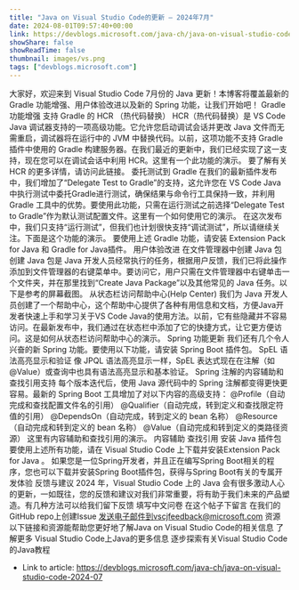 ```yaml
---
title: "Java on Visual Studio Code的更新 – 2024年7月"
date: 2024-08-01T09:57:40+00:00
link: https://devblogs.microsoft.com/java-ch/java-on-visual-studio-code-2024-07
showShare: false
showReadTime: false
thumbnail: images/vs.png
tags: ["devblogs.microsoft.com"]
---
```

大家好，欢迎来到 Visual Studio Code 7月份的 Java 更新！本博客将覆盖最新的 Gradle 功能增强、用户体验改进以及新的 Spring 功能，让我们开始吧！ Gradle 功能增强 支持 Gradle 的 HCR （热代码替换） HCR（热代码替换）是 VS Code Java 调试器支持的一项高级功能。它允许您启动调试会话并更改 Java 文件而无需重启，调试器将在运行中的 JVM 中替换代码。以前，这项功能不支持 Gradle 插件中使用的 Gradle 构建服务器。在我们最近的更新中，我们已经实现了这一支持，现在您可以在调试会话中利用 HCR。这里有一个此功能的演示。 要了解有关 HCR 的更多详情，请访问此链接。 委托测试到 Gradle 在我们的最新插件发布中，我们增加了“Delegate Test to Gradle”的支持，这允许您在 VS Code Java 中执行测试中委托Gradle进行测试，确保结果与命令行工具保持一致，并利用 Gradle 工具中的优势。要使用此功能，只需在运行测试之前选择“Delegate Test to Gradle”作为默认测试配置文件。这里有一个如何使用它的演示。 在这次发布中，我们只支持“运行测试”，但我们也计划很快支持“调试测试”，所以请继续关注。下面是这个功能的演示。 要使用上述 Gradle 功能，请安装 Extension Pack for Java 和 Gradle for Java插件。 用户体验改进 在文件管理器中创建 Java 包 创建 Java 包是 Java 开发人员经常执行的任务，根据用户反馈，我们已将此操作添加到文件管理器的右键菜单中。要访问它，用户只需在文件管理器中右键单击一个文件夹，并在那里找到“Create Java Package”以及其他常见的 Java 任务。以下是参考的屏幕截图。 从状态栏访问帮助中心(Help Center) 我们为 Java 开发人员创建了一个帮助中心，这个帮助中心提供了各种有用信息和文档，方便Java开发者快速上手和学习关于VS Code Java的使用方法。以前，它有些隐藏并不容易访问。在最新发布中，我们通过在状态栏中添加了它的快捷方式，让它更方便访问。这是如何从状态栏访问帮助中心的演示。 Spring 功能更新 我们还有几个令人兴奋的新 Spring 功能。要使用以下功能，请安装 Spring Boot 插件包。 SpEL 语法高亮显示和验证 像 JPQL 语法高亮显示一样，SpEL 表达式现在在注解（如 @Value）或查询中也具有语法高亮显示和基本验证。 Spring 注解的内容辅助和查找引用支持 每个版本迭代后，使用 Java 源代码中的 Spring 注解都变得更快更容易。最新的 Spring Boot 工具增加了对以下内容的高级支持： @Profile（自动完成和查找配置文件名的引用） @Qualifier（自动完成，转到定义和查找限定符值的引用） @DependsOn（自动完成，转到定义的 bean 名称） @Resource（自动完成和转到定义的 bean 名称） @Value（自动完成和转到定义的类路径资源） 这里有内容辅助和查找引用的演示。 内容辅助 查找引用 安装 Java 插件包 要使用上述所有功能，请在 Visual Studio Code 上下载并安装Extension Pack for Java 。 如果您是一位Spring开发者，并且正在编写Spring Boot相关的程序，您也可以下载并安装Spring Boot插件包，获得与Spring Boot有关的专属开发体验 反馈与建议 2024 年，Visual Studio Code 上的 Java 会有很多激动人心的更新，一如既往，您的反馈和建议对我们非常重要，将有助于我们未来的产品塑造。有几种方法可以给我们留下反馈 填写中文问卷 在这个帖子下留言 在我们的GitHub repo上创建Issue 发送电子邮件到vscjfeedback@microsoft.com 资源 以下链接和资源能帮助您更好地了解Java on Visual Studio Code的相关信息 了解更多 Visual Studio Code上Java的更多信息 逐步探索有关Visual Studio Code的Java教程

- Link to article: https://devblogs.microsoft.com/java-ch/java-on-visual-studio-code-2024-07